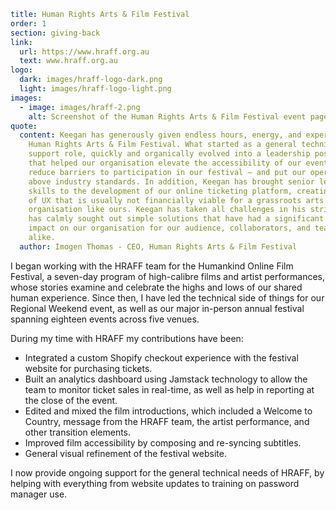 ```yaml
title: Human Rights Arts & Film Festival
order: 1
section: giving-back
link:
  url: https://www.hraff.org.au
  text: www.hraff.org.au
logo:
  dark: images/hraff-logo-dark.png
  light: images/hraff-logo-light.png
images:
  - image: images/hraff-2.png
    alt: Screenshot of the Human Rights Arts & Film Festival event page
quote:
  content: Keegan has generously given endless hours, energy, and expertise to the
    Human Rights Arts & Film Festival. What started as a general technical
    support role, quickly and organically evolved into a leadership position
    that helped our organisation elevate the accessibility of our events — to
    reduce barriers to participation in our festival — and put our operations
    above industry standards. In addition, Keegan has brought senior level
    skills to the development of our online ticketing platform, creating a level
    of UX that is usually not financially viable for a grassroots arts
    organisation like ours. Keegan has taken all challenges in his stride and
    has calmly sought out simple solutions that have had a significant positive
    impact on our organisation for our audience, collaborators, and team members
    alike.
  author: Imogen Thomas - CEO, Human Rights Arts & Film Festival
```
I began working with the HRAFF team for the Humankind Online Film Festival, a seven-day program of high-calibre films and artist performances, whose stories examine and celebrate the highs and lows of our shared human experience. Since then, I have led the technical side of things for our Regional Weekend event, as well as our major in-person annual festival spanning eighteen events across five venues.

During my time with HRAFF my contributions have been:

* Integrated a custom Shopify checkout experience with the festival website for purchasing tickets.
* Built an analytics dashboard using Jamstack technology to allow the team to monitor ticket sales in real-time, as well as help in reporting at the close of the event.
* Edited and mixed the film introductions, which included a Welcome to Country, message from the HRAFF team, the artist performance, and other transition elements.
* Improved film accessibility by composing and re-syncing subtitles.
* General visual refinement of the festival website.

I now provide ongoing support for the general technical needs of HRAFF, by helping with everything from website updates to training on password manager use.
